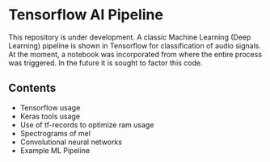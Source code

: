 
# Tensorflow AI Pipeline

This repository is under development. A classic Machine Learning (Deep Learning) pipeline is shown in Tensorflow for classification of audio signals. At the moment, a notebook was incorporated from where the entire process was triggered. In the future it is sought to factor this code.

## Contents

- Tensorflow usage
- Keras tools usage
- Use of tf-records to optimize ram usage
- Spectrograms of mel
- Convolutional neural networks
- Example ML Pipeline